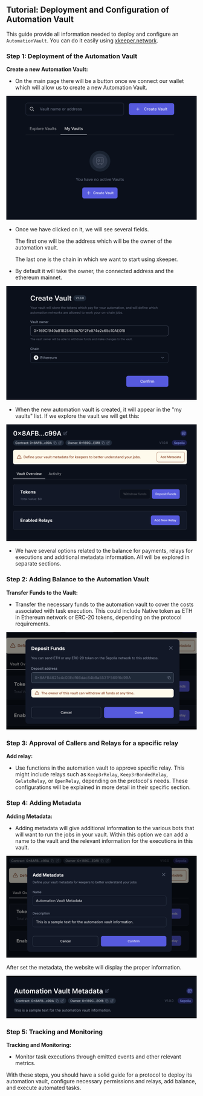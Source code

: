 ## Tutorial: Deployment and Configuration of Automation Vault

This guide provide all information needed to deploy and configure an `AutomationVault`. You can do it easily using [xkeeper.network](https://xkeeper.network/).

### Step 1: Deployment of the Automation Vault

**Create a new Automation Vault:**

- On the main page there will be a button once we connect our wallet which will allow us to create a new Automation Vault.

![CreateVault](../../images/automationVaultGuide/CreateVault.png)

- Once we have clicked on it, we will see several fields.

  The first one will be the address which will be the owner of the automation vault.

  The last one is the chain in which we want to start using xkeeper.

- By default it will take the owner, the connected address and the ethereum mainnet.

![CreateVaultConfirm](../../images/automationVaultGuide/CreateVaultConfirm.png)

- When the new automation vault is created, it will appear in the "my vaults" list. If we explore the vault we will get this:

![MyVaults](../../images/automationVaultGuide/MyVaults.png)

- We have several options related to the balance for payments, relays for executions and additional metadata information. All will be explored in separate sections.

### Step 2: Adding Balance to the Automation Vault

**Transfer Funds to the Vault:**

- Transfer the necessary funds to the automation vault to cover the costs associated with task execution. This could include Native token as ETH in Ethereum network or ERC-20 tokens, depending on the protocol requirements.

![Deposit](../../images/automationVaultGuide/Deposit.png)

### Step 3: Approval of Callers and Relays for a specific relay

**Add relay:**

- Use functions in the automation vault to approve specific relay. This might include relays such as `Keep3rRelay`, `Keep3rBondedRelay`, `GelatoRelay`, or `OpenRelay`, depending on the protocol's needs. These configurations will be explained in more detail in their specific section.

### Step 4: Adding Metadata

**Adding Metadata:**

- Adding metadata will give additional information to the various bots that will want to run the jobs in your vault. Within this option we can add a name to the vault and the relevant information for the executions in this vault.

![AddMetadata](../../images/automationVaultGuide/AddMetadata.png)

After set the metadata, the website will display the proper information.

![DisplayMetadata](../../images/automationVaultGuide/DisplayMetadata.png)

### Step 5: Tracking and Monitoring

**Tracking and Monitoring:**

- Monitor task executions through emitted events and other relevant metrics.

With these steps, you should have a solid guide for a protocol to deploy its automation vault, configure necessary permissions and relays, add balance, and execute automated tasks.
